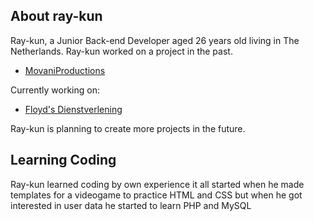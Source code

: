 <!-- <p align="center"><a href="https://laravel.com" target="_blank"><img src="https://raw.githubusercontent.com/laravel/art/master/logo-lockup/5%20SVG/2%20CMYK/1%20Full%20Color/laravel-logolockup-cmyk-red.svg" width="400"></a></p> -->

## About ray-kun

Ray-kun, a Junior Back-end Developer aged 26 years old living in The Netherlands. Ray-kun worked on a project in the past.

- [MovaniProductions](https://movaniproductions.com)

Currently working on:

- [Floyd's Dienstverlening](https://floydsdienstverlening.nl)

Ray-kun is planning to create more projects in the future.

## Learning Coding

Ray-kun learned coding by own experience it all started when he made templates for a videogame to practice HTML and CSS but when he got interested in user data he started to learn PHP and MySQL
